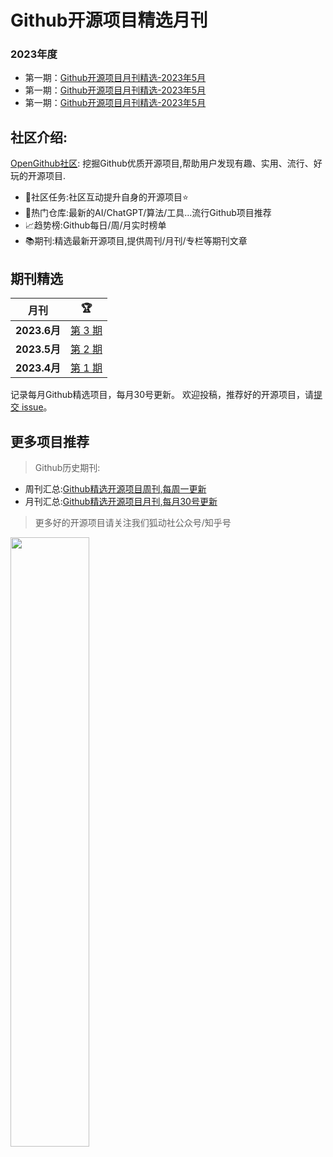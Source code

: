 # Github开源项目精选月刊

### 2023年度

- 第一期：[Github开源项目月刊精选-2023年5月](docs/2023.5.md)
- 第一期：[Github开源项目月刊精选-2023年5月](docs/2023.5.md)
- 第一期：[Github开源项目月刊精选-2023年5月](docs/2023.5.md)


## 社区介绍:

[OpenGithub社区](http://open.itc.cn/): 挖掘Github优质开源项目,帮助用户发现有趣、实用、流行、好玩的开源项目.

- 🤝社区任务:社区互动提升自身的开源项目⭐
- 🌋热门仓库:最新的AI/ChatGPT/算法/工具...流行Github项目推荐
- 📈趋势榜:Github每日/周/月实时榜单
- 📚期刊:精选最新开源项目,提供周刊/月刊/专栏等期刊文章

## 期刊精选

| 月刊          | 🏆                            |
| ------- |-------------------------------| 
| **2023.6月** | [第 3 期](docs/2023.6.md)       |
| **2023.5月** | [第 2 期](docs/2023.5.md)       |
| **2023.4月** | [第 1 期](docs/2023.4.md)       |

记录每月Github精选项目，每月30号更新。
欢迎投稿，推荐好的开源项目，请[提交 issue](https://github.com/OpenGithubs/monthly/issues)。

## 更多项目推荐

> Github历史期刊:

- 周刊汇总:[Github精选开源项目周刊,每周一更新](https://github.com/OpenGithubs/weekly)
- 月刊汇总:[Github精选开源项目月刊,每月30号更新](https://github.com/OpenGithubs/monthly)

> 更多好的开源项目请关注我们狐动社公众号/知乎号

<image src="http://photocdn.tv.sohu.com/img/q_mini/20230525/pic_org_ed11340c-cba7-4072-942a-69a9ec0bc251.png" style="width:50%">

